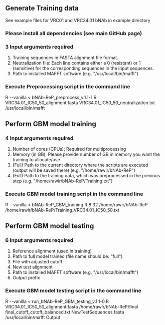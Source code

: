 ## Generate Training data
See example files for VRC01 and VRC34.01 bNAb in example directory

### Please install all dependencies (see main GitHub page)

### 3 Input arguments required
1. Training sequences in FASTA alignment file format.
2. Neutralization file: Each line contains either a 0 (resistant) or 1 (sensitive) for the corresponding sequences in the input sequences. 
3. Path to installed MAFFT software (e.g. "/usr/local/bin/mafft")

### Execute Preprocessing script in the command line
R --vanilla < bNAb-ReP_preprocess_v.1.1-1.R VRC34.01_IC50_50_alignment.fasta VRC34.01_IC50_50_neutralization.txt /usr/local/bin/mafft


## Perform GBM model training

### 4 Input arguments required
1. Number of cores (CPUs); Required for multiprocessing
2. Memory (in GB); Please provide number of GB in memory you want the training to allocate/use
3. (Full) Path to the current directory where the scripts are executed (output will be saved there) (e.g. "/home/rawir/bNAb-ReP")
4. (Full) Path to the training data, which was preprocessed in the previous step (e.g. "/home/rawir/bNAb-ReP/Training.txt")

### Execute GBM model training script in the command line
R --vanilla < bNAb-ReP_GBM_training.R 8 32 /home/rawir/bNAb-ReP /home/rawir/bNAb-ReP/Training_VRC34.01_IC50_50.txt


## Perform GBM model testing

### 6 Input arguments required
1. Reference alignment (used in training)
2. Path to full model trained (file name should be: "full")
3. File with adjusted cutoff
4. New test alignment
5. Path to installed MAFFT software (e.g. "/usr/local/bin/mafft")
6. Output prefix

### Execute GBM model testing script in the command line
R --vanilla < run_bNAb-ReP_GBM_testing_v.1.1-0.R VRC34.01_IC50_50_alignment.fasta /home/rawir/bNAb-ReP/final final_cutoff_cutoff_balanced.txt NewTestSequences.fasta /usr/local/bin/mafft Output
